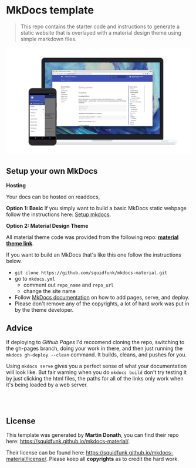 
# MkDocs template

> This repo contains the starter code and instructions to generate a static website that is overlayed with a material design theme using simple markdown files.

[![Material for MkDocs](docs/assets/images/material.png)][2]

  [2]: https://squidfunk.github.io/mkdocs-material/

## Setup your own MkDocs

**Hosting**

Your docs can be hosted on readdocs,

**Option 1: Basic**
If you simply want to build a basic MkDocs static webpage follow the instructions here: [Setup mkdocs](https://mkdocs.readthedocs.io/en/stable/#mkdocs).

**Option 2: Material Design Theme**

All material theme code was provided from the following repo: **[material theme link](https://github.com/squidfunk/mkdocs-material)**.

If you want to build an MkDocs that's like this one follow the instructions below.
* `git clone https://github.com/squidfunk/mkdocs-material.git`
* go to `mkdocs.yml` 
  * comment out `repo_name` and `repo_url`
  * change the site name
* Follow [MkDocs documentation](https://mkdocs.readthedocs.io/en/stable/) on how to add pages, serve, and deploy.
* Please don't remove any of the copyrights, a lot of hard work was put in by the theme developer.

## Advice

If deploying to *Github Pages* I'd reccomend cloning the repo, switching to the gh-pages branch, doing your work in there, and then just running the `mkdocs gh-deploy --clean` command. It builds, cleans, and pushes for you.

Using `mkdocs serve` gives you a perfect sense of what your documentation will look like. But fair warning when you do `mkdocs build` don't try testing it by just clicking the html files, the paths for all of the links only work when it's being loaded by a web server.

<br>
<br>


## License

This template was generated by **Martin Donath**, you can find their repo here: https://squidfunk.github.io/mkdocs-material/. 

Their license can be found here: https://squidfunk.github.io/mkdocs-material/license/. Please keep all **copyrights** as to credit the hard work.